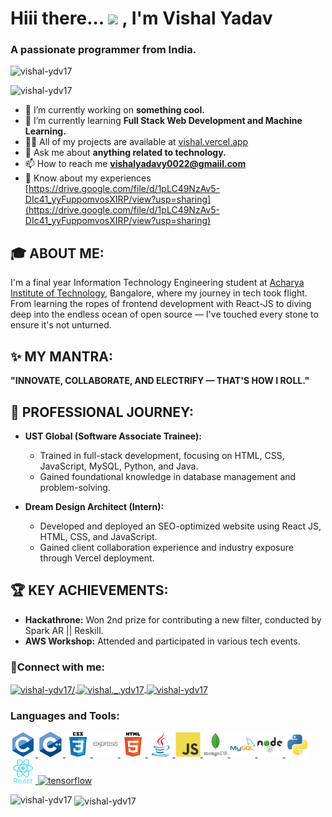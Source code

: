 <div align="left">
  
<h1>Hiii there... <img src="https://raw.githubusercontent.com/nixin72/nixin72/master/wave.gif" width="30px">
, I'm Vishal Yadav</h1>
<h3>A passionate programmer from India.</h3>

<p> <img src="https://komarev.com/ghpvc/?username=vishal-ydv17&label=Profile%20views&color=0e75b6&style=flat" alt="vishal-ydv17" /> </p>

</div>
<p align="left"> 
  <img src="https://komarev.com/ghpvc/?username=vishal-ydv17&label=Profile%20views&color=0e75b6&style=flat" alt="vishal-ydv17" /> 
</p>

- 🔭 I’m currently working on **something cool.**
- 🌱 I’m currently learning **Full Stack Web Development and Machine Learning.**
- 👨‍💻 All of my projects are available at [vishal.vercel.app](vishal.vercel.app)
- 💬 Ask me about **anything related to technology.**
- 📫 How to reach me **vishalyadavy0022@gmaiil.com**
- 📄 Know about my experiences [https://drive.google.com/file/d/1pLC49NzAv5-DIc41_yyFuppomvosXIRP/view?usp=sharing](https://drive.google.com/file/d/1pLC49NzAv5-DIc41_yyFuppomvosXIRP/view?usp=sharing)

## 🎓 **ABOUT ME:**
I'm a final year Information Technology Engineering student at [Acharya Institute of Technology](https://www.acharya.ac.in/), Bangalore, where my journey in tech took flight. From learning the ropes of frontend development with React-JS to diving deep into the endless ocean of open source — I've touched every stone to ensure it's not unturned.


## ✨ **MY MANTRA:**
**"INNOVATE, COLLABORATE, AND ELECTRIFY — THAT'S HOW I ROLL."**

## 🚀 **PROFESSIONAL JOURNEY:**
- **UST Global (Software Associate Trainee):**
  - Trained in full-stack development, focusing on HTML, CSS, JavaScript, MySQL, Python, and Java.
  - Gained foundational knowledge in database management and problem-solving.

- **Dream Design Architect (Intern):**
  - Developed and deployed an SEO-optimized website using React JS, HTML, CSS, and JavaScript.
  - Gained client collaboration experience and industry exposure through Vercel deployment.

## 🏆 **KEY ACHIEVEMENTS:**
- **Hackathrone:** Won 2nd prize for contributing a new filter, conducted by Spark AR || Reskill.
- **AWS Workshop:** Attended and participated in various tech events.


<!--## 🌐 **OPEN SOURCE & COMMUNITY:**
- **Engaged with Girlscript Winter of Foundation to improve their web interface.**
- **Led web development for ANTERIX Club's events, ensuring creativity and promptness.**-->

<h3 align="left">🤝Connect with me:</h3>
<p align="left">
  <a href="https://linkedin.com/in/vishal-ydv17/" target="blank">
    <img align="center" src="https://raw.githubusercontent.com/rahuldkjain/github-profile-readme-generator/master/src/images/icons/Social/linked-in-alt.svg" alt="vishal-ydv17/" height="30" width="40" />
  </a>
  <a href="https://instagram.com/vishal._.ydv17" target="blank">
    <img align="center" src="https://raw.githubusercontent.com/rahuldkjain/github-profile-readme-generator/master/src/images/icons/Social/instagram.svg" alt="vishal._.ydv17" height="30" width="40" />
  </a>
  <a href="https://www.leetcode.com/vishal-ydv17" target="blank">
    <img align="center" src="https://raw.githubusercontent.com/rahuldkjain/github-profile-readme-generator/master/src/images/icons/Social/leet-code.svg" alt="vishal-ydv17" height="30" width="40" />
  </a>
</p>

<h3 align="left">Languages and Tools:</h3>
<p align="left"> 
  <a href="https://www.cprogramming.com/" target="_blank" rel="noreferrer"> 
    <img src="https://raw.githubusercontent.com/devicons/devicon/master/icons/c/c-original.svg" alt="c" width="40" height="40"/> 
  </a> 
  <a href="https://www.w3schools.com/cpp/" target="_blank" rel="noreferrer"> 
    <img src="https://raw.githubusercontent.com/devicons/devicon/master/icons/cplusplus/cplusplus-original.svg" alt="cplusplus" width="40" height="40"/> 
  </a> 
  <a href="https://www.w3schools.com/css/" target="_blank" rel="noreferrer"> 
    <img src="https://raw.githubusercontent.com/devicons/devicon/master/icons/css3/css3-original-wordmark.svg" alt="css3" width="40" height="40"/> 
  </a> 
  <a href="https://expressjs.com" target="_blank" rel="noreferrer"> 
    <img src="https://raw.githubusercontent.com/devicons/devicon/master/icons/express/express-original-wordmark.svg" alt="express" width="40" height="40"/> 
  </a> 
  <a href="https://www.w3.org/html/" target="_blank" rel="noreferrer"> 
    <img src="https://raw.githubusercontent.com/devicons/devicon/master/icons/html5/html5-original-wordmark.svg" alt="html5" width="40" height="40"/> 
  </a> 
  <a href="https://www.java.com" target="_blank" rel="noreferrer"> 
    <img src="https://raw.githubusercontent.com/devicons/devicon/master/icons/java/java-original.svg" alt="java" width="40" height="40"/> 
  </a> 
  <a href="https://developer.mozilla.org/en-US/docs/Web/JavaScript" target="_blank" rel="noreferrer"> 
    <img src="https://raw.githubusercontent.com/devicons/devicon/master/icons/javascript/javascript-original.svg" alt="javascript" width="40" height="40"/> 
  </a> 
  <a href="https://www.mongodb.com/" target="_blank" rel="noreferrer"> 
    <img src="https://raw.githubusercontent.com/devicons/devicon/master/icons/mongodb/mongodb-original-wordmark.svg" alt="mongodb" width="40" height="40"/> 
  </a> 
  <a href="https://www.mysql.com/" target="_blank" rel="noreferrer"> 
    <img src="https://raw.githubusercontent.com/devicons/devicon/master/icons/mysql/mysql-original-wordmark.svg" alt="mysql" width="40" height="40"/> 
  </a> 
  <a href="https://nodejs.org" target="_blank" rel="noreferrer"> 
    <img src="https://raw.githubusercontent.com/devicons/devicon/master/icons/nodejs/nodejs-original-wordmark.svg" alt="nodejs" width="40" height="40"/> 
  </a> 
  <a href="https://www.python.org" target="_blank" rel="noreferrer"> 
    <img src="https://raw.githubusercontent.com/devicons/devicon/master/icons/python/python-original.svg" alt="python" width="40" height="40"/> 
  </a> 
  <a href="https://reactjs.org/" target="_blank" rel="noreferrer"> 
    <img src="https://raw.githubusercontent.com/devicons/devicon/master/icons/react/react-original-wordmark.svg" alt="react" width="40" height="40"/> 
  </a> 
  <a href="https://www.tensorflow.org" target="_blank" rel="noreferrer"> 
    <img src="https://www.vectorlogo.zone/logos/tensorflow/tensorflow-icon.svg" alt="tensorflow" width="40" height="40"/> 
  </a> 
</p>

<p>
  <img align="left" src="https://github-readme-stats.vercel.app/api/top-langs?username=vishal-ydv17&show_icons=true&locale=en&layout=compact" alt="vishal-ydv17" />
</p>

<p>
  &nbsp;<img align="center" src="https://github-readme-stats.vercel.app/api?username=vishal-ydv17&show_icons=true&locale=en" alt="vishal-ydv17" />
</p>
